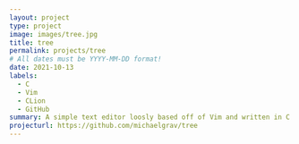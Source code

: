 ```yaml
---
layout: project
type: project
image: images/tree.jpg
title: tree
permalink: projects/tree
# All dates must be YYYY-MM-DD format!
date: 2021-10-13
labels:
  - C
  - Vim
  - CLion
  - GitHub
summary: A simple text editor loosly based off of Vim and written in C.
projecturl: https://github.com/michaelgrav/tree
---
```

